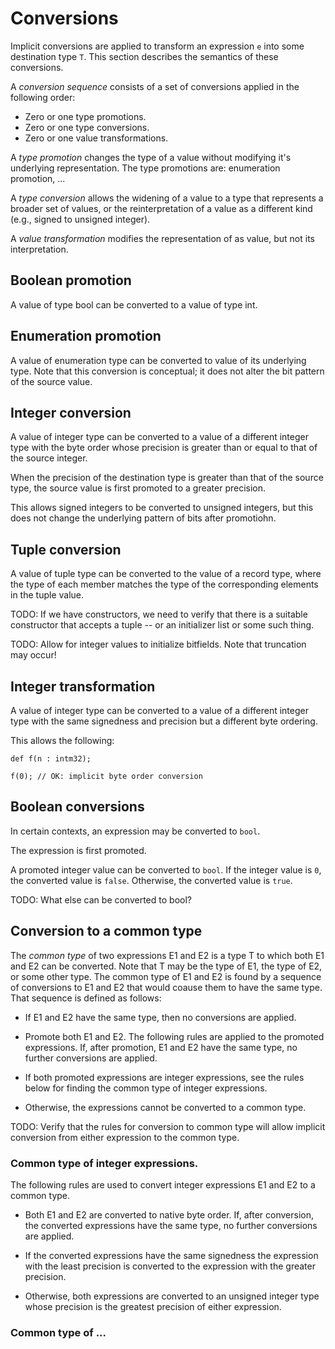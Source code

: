 
# Conversions

Implicit conversions are applied to transform an expression `e` into
some destination type `T`. This section describes the semantics of
these conversions.

A *conversion sequence* consists of a set of conversions
applied in the following order:

- Zero or one type promotions.
- Zero or one type conversions.
- Zero or one value transformations.


A *type promotion* changes the type of a value without modifying
it's underlying representation. The type promotions are:
enumeration promotion, ...

A *type conversion* allows the widening of a value to a type
that represents a broader set of values, or the reinterpretation
of a value as a different kind (e.g., signed to unsigned integer).

A *value transformation* modifies the representation of as
value, but not its interpretation.

## Boolean promotion

A value of type bool can be converted to a value of type int.


## Enumeration promotion

A value of enumeration type can be converted to value of its 
underlying type. Note that this conversion is conceptual;
it does not alter the bit pattern of the source value.


## Integer conversion

A value of integer type can be converted to a value of a 
different integer type with the byte order whose precision 
is greater than or equal to that of the source integer.

When the precision of the destination type is greater than
that of the source type, the source value is first promoted
to a greater precision.

This allows signed integers to be converted to unsigned
integers, but this does not change the underlying pattern
of bits after promotiohn.


## Tuple conversion

A value of tuple type can be converted to the value of a record 
type, where the type of each member matches the type of the 
corresponding elements in the tuple value.

TODO: If we have constructors, we need to verify that there
is a suitable constructor that accepts a tuple -- or an
initializer list or some such thing.

TODO: Allow for integer values to initialize bitfields. Note
that truncation may occur!


## Integer transformation

A value of integer type can be converted to a value of a
different integer type with the same signedness and precision
but a different byte ordering.

This allows the following:

    def f(n : intm32);

    f(0); // OK: implicit byte order conversion


## Boolean conversions

In certain contexts, an expression may be converted to `bool`.

The expression is first promoted.

A promoted integer value can be converted to `bool`. If the integer
value is `0`, the converted value is `false`. Otherwise, the converted 
value is `true`.

TODO: What else can be converted to bool?


## Conversion to a common type

The *common type* of two expressions E1 and E2 is a type T to
which both E1 and E2 can be converted. Note that T may be the
type of E1, the type of E2, or some other type. The common type of E1
and E2 is found by a sequence of conversions to E1 and E2 that
would coause them to have the same type. That sequence is defined
as follows:

- If E1 and E2 have the same type, then no conversions are applied.

- Promote both E1 and E2. The following rules are applied to the
  promoted expressions. If, after promotion, E1 and E2 have the
  same type, no further conversions are applied.

- If both promoted expressions are integer expressions, see the 
  rules below for finding the common type of integer expressions.

- Otherwise, the expressions cannot be converted to a common type.


TODO: Verify that the rules for conversion to common type will
allow implicit conversion from either expression to the common
type.


### Common type of integer expressions.

The following rules are used to convert integer expressions E1 and
E2 to a common type.

- Both E1 and E2 are converted to native byte order. If, after 
  conversion, the converted expressions have the same type, 
  no further conversions are applied.

- If the converted expressions have the same signedness the expression 
  with the least precision is converted to the expression with the greater 
  precision.

- Otherwise, both expressions are converted to an unsigned integer
  type whose precision is the greatest precision of either expression.


### Common type of ...

